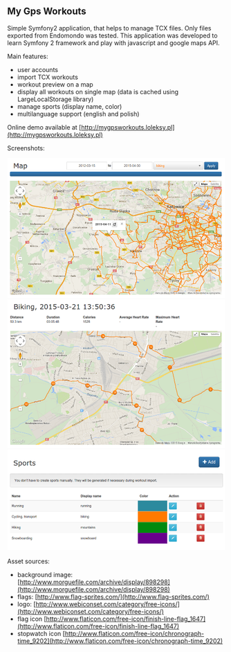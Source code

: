 ## My Gps Workouts

Simple Symfony2 application, that helps to manage TCX files. 
Only files exported from Endomondo was tested. 
This application was developed to learn Symfony 2 framework and play with javascript and google maps API.

Main features:
* user accounts
* import TCX workouts
* workout preview on a map
* display all workouts on single map (data is cached using LargeLocalStorage library)
* manage sports (display name, color)
* multilanguage support (english and polish)

Online demo available at  [http://mygpsworkouts.loleksy.pl](http://mygpsworkouts.loleksy.pl) 
 
Screenshots:

![Workouts map](src/AppBundle/Resources/public/images/demo1.png?raw=true "Workouts map")
![Workout preview](src/AppBundle/Resources/public/images/demo2.png?raw=true "Sports list")
![Sports list](src/AppBundle/Resources/public/images/demo3.png?raw=true "Sports list")

Asset sources:

* background image: [http://www.morguefile.com/archive/display/898298](http://www.morguefile.com/archive/display/898298) 
* flags: [http://www.flag-sprites.com/](http://www.flag-sprites.com/) 
* logo: [http://www.webiconset.com/category/free-icons/](http://www.webiconset.com/category/free-icons/)
* flag icon [http://www.flaticon.com/free-icon/finish-line-flag_1647](http://www.flaticon.com/free-icon/finish-line-flag_1647)
* stopwatch icon [http://www.flaticon.com/free-icon/chronograph-time_9202](http://www.flaticon.com/free-icon/chronograph-time_9202)